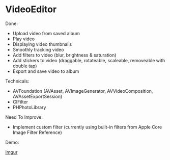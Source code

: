 # VideoEditor

Done:
- Upload video from saved album
- Play video
- Displaying video thumbnails
- Smoothly tracking video
- Add filters to video (blur, brightness & saturation)
- Add stickers to video (draggable, rotateable, scaleable, removeable with double tap)
- Export and save video to album

Technicals:
- AVFoundation (AVAsset, AVImageGenerator, AVVideoComposition, AVAssetExportSession)
- CIFilter
- PHPhotoLibrary

Need To Improve:
- Implement custom filter (currently using built-in filters from Apple Core Image Filter Reference)

Demo:

[Imgur](https://imgur.com/9JNQBX1)

